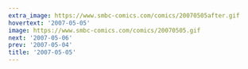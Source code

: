 ```yaml
---
extra_image: https://www.smbc-comics.com/comics/20070505after.gif
hovertext: '2007-05-05'
image: https://www.smbc-comics.com/comics/20070505.gif
next: '2007-05-06'
prev: '2007-05-04'
title: '2007-05-05'
---
```

